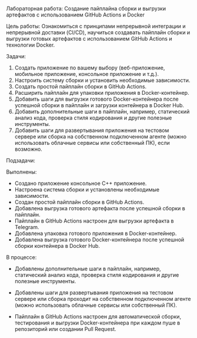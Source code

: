 Лабораторная работа: Создание пайплайна сборки и выгрузки артефактов с использованием GitHub Actions и Docker

Цель работы: Ознакомиться с принципами непрерывной интеграции и непрерывной доставки (CI/CD), научиться создавать пайплайн сборки и выгрузки готовых артефактов с использованием GitHub Actions и технологии Docker.

Задачи:

1. Создать приложение по вашему выбору (веб-приложение, мобильное приложение, консольное приложение и т.д.).
2. Настроить систему сборки и установить необходимые зависимости.
3. Создать простой пайплайн сборки в GitHub Actions.
4. Расширить пайплайн для упаковки приложения в Docker-контейнер.
5. Добавить шаги для выгрузки готового Docker-контейнера после успешной сборки в пайплайн и загрузки контейнера в Docker Hub.
6. Добавить дополнительные шаги в пайплайн, например, статический анализ кода, проверка стиля кодирования и другие полезные инструменты.
7. Добавить шаги для развертывания приложения на тестовом сервере или сборка на собственном подключенном агенте (можно использовать облачные сервисы или собственный ПК), если возможно.

Подзадачи:

Выполнены:
+ Создано приложение консольное С++ приложение.
+ Настроена система сборки и установлены необходимые зависимости.
+ Создан простой пайплайн сборки в GitHub Actions.
+ Добавлена выгрузка готового артефакта после успешной сборки в пайплайн.
+ Пайплайн в GitHub Actions настроен для выгрузки артефакта в Telegram.
+ Добавлена упаковка готового приложения в Docker-контейнер.
+ Добавлена выгрузка готового Docker-контейнера после успешной сборки контейнера в Docker Hub.

В процессе:

- Добавлены дополнительные шаги в пайплайн, например, статический анализ кода, проверка стиля кодирования и другие полезные инструменты.
  
- Добавлены шаги для развертывания приложения на тестовом сервере или сборка проходит на собственном подключенном агенте (можно использовать облачные сервисы или собственный ПК).
- Пайплайн в GitHub Actions настроен для автоматической сборки, тестирования и выгрузки Docker-контейнера при каждом пуше в репозиторий или создании Pull Request.

